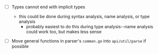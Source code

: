 - [ ] Types cannot end with implicit types 
  - this could be done during syntax analysis, name analysis, or type analysis
    - probably easiest to do this during type analysis--name analysis could work too, but makes less sense

- [ ] Move general functions in parser's `common.go` into `api/util/parse` if possible